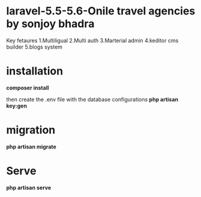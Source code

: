 # laravel-5.5-5.6-Onile travel agencies by sonjoy bhadra
  Key fetaures
   1.Multiligual
   2.Multi auth
   3.Marterial admin
   4.keditor cms builder
   5.blogs system

# installation
**composer install**

then create the .env file with the database configurations
**php artisan key:gen**

# migration
**php artisan migrate**

# Serve
**php artisan serve** 
